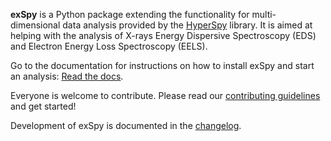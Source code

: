 
**exSpy** is a Python package extending the functionality for multi-dimensional
data analysis provided by the [HyperSpy](https://hyperspy.org) library. It is
aimed at helping with the analysis of X-rays Energy Dispersive Spectroscopy (EDS)
and Electron Energy Loss Spectroscopy (EELS).

Go to the documentation for instructions on how to install exSpy and start an
analysis: [Read the docs](https://exspy.readthedocs.io).

Everyone is welcome to contribute. Please read our
[contributing guidelines](https://github.com/hyperspy/exspy/blob/main/CONTRIBUTING.rst) and get started!

Development of exSpy is documented in the
[changelog](https://github.com/hyperspy/exspy/blob/main/CHANGES.rst).
